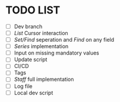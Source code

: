 # TODO LIST
- [ ] Dev branch
- [ ] *List* Cursor interaction
- [ ] *Set/Find* seperation and *Find* on any field
- [ ] *Series* implementation
- [ ] Input on missing mandatory values
- [ ] Update script
- [ ] CI/CD
- [ ] Tags
- [ ] *Staff* full implementation
- [ ] Log file
- [ ] Local dev script